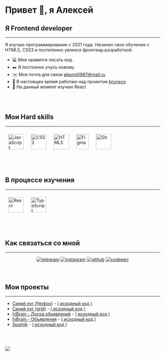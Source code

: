 
# Привет 👋, я Алексей 


## Я Frontend developer
------------------

Я изучаю программирование с 2021 года. Начинал свое обучение с HTML5, CSS3 и постепенно увлекся фронтэнд-разработкой.

* 💻  Мне нравится писать код.
* ✒️  Я постоянно учусь новому
* ✉️  Моя почта для связи [alexnn0987@mail.ru](mailto:alexnn0987@mail.ru)
* 🚀  В настоящее время работаю над проектом [bruneco](http://github.com/lad-academy/bruneco)
* 🧠  На данный момент изучаю React

<br />
<br />

## Мои Hard skills
------------------

<a href="https://www.javascript.com/" target="_blank"><img style="margin: 10px" src="https://profilinator.rishav.dev/skills-assets/javascript-original.svg" alt="JavaScript" height="50" /></a>
<a href="https://www.w3schools.com/css/" target="_blank"><img style="margin: 10px" src="https://profilinator.rishav.dev/skills-assets/css3-original-wordmark.svg" alt="CSS3" height="50" /></a>
<a href="https://en.wikipedia.org/wiki/HTML5" target="_blank"><img style="margin: 10px" src="https://profilinator.rishav.dev/skills-assets/html5-original-wordmark.svg" alt="HTML5" height="50" /></a>
<a href="https://www.figma.com/" target="_blank" rel="noreferrer"><img style="margin: 10px" src="https://raw.githubusercontent.com/danielcranney/readme-generator/main/public/icons/skills/figma-colored.svg" width="40" height="50" alt="Figma" /></a>
<a href="https://github.com/" target="_blank"><img style="margin: 10px" src="https://profilinator.rishav.dev/skills-assets/git-scm-icon.svg" alt="Git" height="50" /></a>



<br />
<br />

## В процессе изучения
------------------

<a href="https://reactjs.org/" target="_blank"><img style="margin: 10px" src="https://profilinator.rishav.dev/skills-assets/react-original-wordmark.svg" alt="React" height="50" /></a> 
<a href="https://www.typescriptlang.org/" target="_blank"><img style="margin: 10px" src="https://profilinator.rishav.dev/skills-assets/typescript-original.svg" alt="TypeScript" height="50" /></a>
<!-- <a href="https://redux.js.org/" target="_blank"><img style="margin: 10px" src="https://profilinator.rishav.dev/skills-assets/redux-original.svg" alt="Redux" height="50" /></a>
<a href="https://www.tailwindcss.com/" target="_blank"><img style="margin: 10px" src="https://profilinator.rishav.dev/skills-assets/tailwindcss.svg" alt="Tailwind CSS" height="50" /></a> 
<a href="https://nodejs.org/" target="_blank"><img style="margin: 10px" src="https://profilinator.rishav.dev/skills-assets/nodejs-original-wordmark.svg" alt="Node.js" height="50" /></a>
<a href="https://nextjs.org/" target="_blank"><img style="margin: 10px" src="https://profilinator.rishav.dev/skills-assets/nextjs.png" alt="NextJS" height="50" /></a>-->
<!-- <a href="https://sass-lang.com/" target="_blank" rel="noreferrer"><img src="https://raw.githubusercontent.com/danielcranney/readme-generator/main/public/icons/skills/sass-colored.svg" width="36" height="36" alt="Sass" /></a> -->
<!-- <a href="https://webpack.js.org/" target="_blank" rel="noreferrer"><img src="https://raw.githubusercontent.com/danielcranney/readme-generator/main/public/icons/skills/webpack-colored.svg" width="36" height="36" alt="Webpack" /></a> -->
<!-- <a href="https://babeljs.io/" target="_blank" rel="noreferrer"><img src="https://raw.githubusercontent.com/danielcranney/readme-generator/main/public/icons/skills/babel-colored.svg" width="36" height="36" alt="Babel" /></a>
<a href="https://redux.js.org/" target="_blank" rel="noreferrer"><img src="https://raw.githubusercontent.com/danielcranney/readme-generator/main/public/icons/skills/redux-colored.svg" width="36" height="36" alt="Redux" /></a> -->

<br />
<br />

## Как связаться со мной
------------------
<div align="center">  
<a href="https://t.me/Alexnn0987" target="_blank"><img src="https://img.shields.io/badge/telegram-%2337aee2.svg?&style=for-the-badge&logo=telegram&logoColor=white" alt=telegram style="margin-bottom: 5px;" /></a>
<a href="http://www.instagram.com/alexnn0987" target="_blank"><img src="https://img.shields.io/badge/instagram-%23e4405f.svg?&style=for-the-badge&logo=instagram&logoColor=white" alt=instagram style="margin-bottom: 5px;" /></a>
<a href="https://github.com/Alexnn0987" target="_blank">
<img src="https://img.shields.io/badge/github-%23252525.svg?&style=for-the-badge&logo=github&logoColor=white" alt=github style="margin-bottom: 5px;" /></a>
<a href="https://codepen.io/alexnn0987" target="_blank"><img src="https://img.shields.io/badge/codepen-%23333333.svg?&style=for-the-badge&logo=codepen&logoColor=white" alt=codepen style="margin-bottom: 5px;" /></a>
</div>

<br />
<br />

## Мои проекты
------------------

* <a href="https://alexnn0987.github.io/layout-1__flexbox/" target="_blank">Синий луг (flexbox)</a> - <a href="https://github.com/Alexnn0987/layout-1__flexbox" target="_blank">( исходный код )</a>
* <a href="https://alexnn0987.github.io/layout-2__grid/" target="_blank">Синий луг (grid)</a> - <a href="https://github.com/Alexnn0987/layout-2__grid" target="_blank">( исходный код )</a>
* <a href="https://alexnn0987.github.io/layout-3__new-hiBrain/" target="_blank">hiBrain - Доска объявлений</a> - <a href="https://github.com/Alexnn0987/layout-3__new-hiBrain" target="_blank">( исходный код )</a>
* <a href="https://alexnn0987.github.io/layout-4__ads-hiBrain/" target="_blank">hiBrain - Объявления</a> - <a href="https://github.com/Alexnn0987/layout-4__ads-hiBrain" target="_blank">( исходный код )</a>
* <a href="https://alexnn0987.github.io/layout-5__Sputnik-adaptiv/" target="_blank">Sputnik</a> - <a href="https://github.com/Alexnn0987/layout-5__Sputnik-adaptiv" target="_blank">( исходный код )</a>

<br />
<br />

![](https://komarev.com/ghpvc/?username=Alexnn0987)






  

<!-- ## Connect with me  
<a href="https://instagram.com/http://www.instagram.com/alexnn0987" target="_blank">
<img src=https://img.shields.io/badge/instagram-%23000000.svg?&style=for-the-badge&logo=instagram&logoColor=white alt=instagram style="margin-bottom: 5px;" />
</a>
<a href="https://linkedin.com/in/rishavanand" target="_blank">
<img src=https://img.shields.io/badge/linkedin-%231E77B5.svg?&style=for-the-badge&logo=linkedin&logoColor=white alt=linkedin style="margin-bottom: 5px;" />
</a>  
<br />
<a href="https://t.me/Alexnn0987" target="_blank" rel="noreferrer"><img src="https://upload.wikimedia.org/wikipedia/commons/thumb/8/82/Telegram_logo.svg/240px-Telegram_logo.svg.png" width="32" height="32" /></a>
<a href="https://www.github.com/Alexnn0987" target="_blank" rel="noreferrer"><img src="https://raw.githubusercontent.com/danielcranney/readme-generator/main/public/icons/socials/github.svg" width="32" height="32" /></a>
<a href="https://www.codepen.io/alexnn0987" target="_blank" rel="noreferrer"><img src="https://raw.githubusercontent.com/danielcranney/readme-generator/main/public/icons/socials/codepen.svg" width="32" height="32" /></a>
<a href="http://www.instagram.com/alexnn0987" target="_blank" rel="noreferrer"><img src="https://raw.githubusercontent.com/danielcranney/readme-generator/main/public/icons/socials/instagram.svg" width="32" height="32" /></a> -->

  


